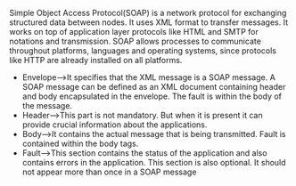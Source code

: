 Simple Object Access Protocol(SOAP) is a network protocol for exchanging structured data between nodes. It uses XML format to transfer messages. It works on top of application layer protocols like HTML and SMTP for notations and transmission. SOAP allows processes to communicate throughout platforms, languages and operating systems, since protocols like HTTP are already installed on all platforms.

- Envelope-->It specifies that the XML message is a SOAP message. A SOAP message can be defined as an XML document containing header and body encapsulated in the envelope. The fault is within the body of the message.
- Header-->This part is not mandatory. But when it is present it can provide crucial information about the applications.
- Body-->It contains the actual message that is being transmitted. Fault is contained within the body tags.
- Fault-->This section contains the status of the application and also contains errors in the application. This section is also optional. It should not appear more than once in a SOAP message
